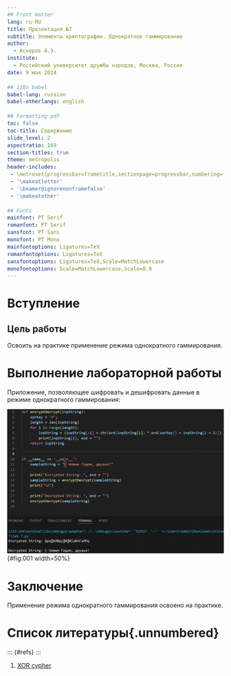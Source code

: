 ```yaml
---
## Front matter
lang: ru-RU
title: Презентация №7
subtitle: Элементы криптографии. Однократное гаммирование
author:
  - Аскеров А.Э.
institute:
  - Российский университет дружбы народов, Москва, Россия
date: 9 мая 2024

## i18n babel
babel-lang: russian
babel-otherlangs: english

## Formatting pdf
toc: false
toc-title: Содержание
slide_level: 2
aspectratio: 169
section-titles: true
theme: metropolis
header-includes:
 - \metroset{progressbar=frametitle,sectionpage=progressbar,numbering=fraction}
 - '\makeatletter'
 - '\beamer@ignorenonframefalse'
 - '\makeatother'

## Fonts
mainfont: PT Serif
romanfont: PT Serif
sansfont: PT Sans
monofont: PT Mono
mainfontoptions: Ligatures=TeX
romanfontoptions: Ligatures=TeX
sansfontoptions: Ligatures=TeX,Scale=MatchLowercase
monofontoptions: Scale=MatchLowercase,Scale=0.9
---
```


# Вступление

## Цель работы

Освоить на практике применение режима однократного гаммирования.

# Выполнение лабораторной работы

Приложение, позволяющее шифровать и дешифровать данные в режиме однократного гаммирования:

![Программа](image/1.png){#fig:001 width=50%}

# Заключение

Применение режима однократного гаммирования освоено на практике.

# Список литературы{.unnumbered}

::: {#refs}
:::
1. [XOR cypher](https://en.wikipedia.org/wiki/XOR_cipher)
